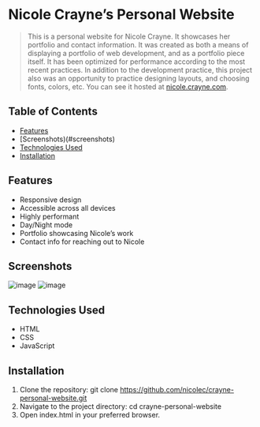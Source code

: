 # Nicole Crayne’s Personal Website

> This is a personal website for Nicole Crayne. It showcases her portfolio and contact information. It was created as both a means of displaying a portfolio of web development, and as a portfolio piece itself.
> It has been optimized for performance according to the most recent practices. In addition to the development practice, this project also was an opportunity to practice designing layouts, and choosing fonts, colors, etc. 
> You can see it hosted at [nicole.crayne.com](https://nicole.crayne.com).

## Table of Contents

- [Features](#features)
- [Screenshots)(#screenshots)
- [Technologies Used](#technologies-used)
- [Installation](#installation)

## Features
- Responsive design
- Accessible across all devices
- Highly performant
- Day/Night mode
- Portfolio showcasing Nicole’s work
- Contact info for reaching out to Nicole

## Screenshots
![image](https://github.com/nicolealaine/BluePortfolio/assets/29171814/13cc70db-9fc8-4b03-b0e9-ba5814340302)
![image](https://github.com/nicolealaine/BluePortfolio/assets/29171814/ce85e34f-ce22-4777-b79a-c34476e8f2c0)



## Technologies Used
- HTML
- CSS
- JavaScript

## Installation
1. Clone the repository: git clone https://github.com/nicolec/crayne-personal-website.git
2. Navigate to the project directory: cd crayne-personal-website
3. Open index.html in your preferred browser.
